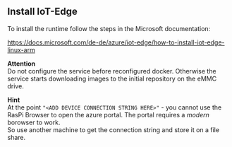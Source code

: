 
## Install IoT-Edge
To install the runtime follow the steps in the Microsoft documentation:

https://docs.microsoft.com/de-de/azure/iot-edge/how-to-install-iot-edge-linux-arm

**Attention**    
Do not configure the service before reconfigured docker. Otherwise the service starts downloading images to the initial repository on the eMMC drive.

**Hint**    
At the point ```"<ADD DEVICE CONNECTION STRING HERE>"``` - you cannot use the RasPi Browser to open the azure portal. The portal requires a *modern* borowser to work.    
So use another machine to get the connection string and store it on a file share.

